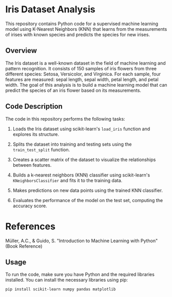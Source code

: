 # Iris Dataset Analysis

This repository contains Python code for a supervised machine learning model using K-Nearest Neighbors (KNN) that learns from the measurements of irises with known species and predicts the species for new irises.

## Overview

The Iris dataset is a well-known dataset in the field of machine learning and pattern recognition. It consists of 150 samples of iris flowers from three different species: Setosa, Versicolor, and Virginica. For each sample, four features are measured: sepal length, sepal width, petal length, and petal width. The goal of this analysis is to build a machine learning model that can predict the species of an iris flower based on its measurements.

## Code Description

The code in this repository performs the following tasks:

1. Loads the Iris dataset using scikit-learn's `load_iris` function and explores its structure.

2. Splits the dataset into training and testing sets using the `train_test_split` function.

3. Creates a scatter matrix of the dataset to visualize the relationships between features.

4. Builds a k-nearest neighbors (KNN) classifier using scikit-learn's `KNeighborsClassifier` and fits it to the training data.

5. Makes predictions on new data points using the trained KNN classifier.

6. Evaluates the performance of the model on the test set, computing the accuracy score.

# References

Müller, A.C., & Guido, S. "Introduction to Machine Learning with Python" (Book Reference)

## Usage

To run the code, make sure you have Python and the required libraries installed. You can install the necessary libraries using pip:

```bash
pip install scikit-learn numpy pandas matplotlib








